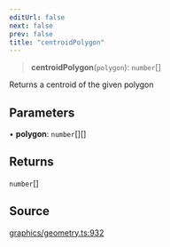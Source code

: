 ```yaml
---
editUrl: false
next: false
prev: false
title: "centroidPolygon"
---
```


> **centroidPolygon**(`polygon`): `number`[]

Returns a centroid of the given polygon

## Parameters

• **polygon**: `number`[][]

## Returns

`number`[]

## Source

[graphics/geometry.ts:932](https://github.com/dakhetov/dgmjs/blob/main/packages/core/src/graphics/geometry.ts#L932)
